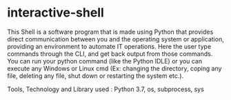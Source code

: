 # interactive-shell

This Shell is a software program that is made using Python that provides direct communication between you and the operating system or application, providing an environment to automate IT operations. Here the user type commands through the CLI, and get back output from those commands.
You can run your python command (like the Python IDLE) or you can execute any Windows or Linux cmd (Ex: changing the directory, coping any file, deleting any file, shut down or restarting the system etc.).

Tools, Technology and Library used : Python 3.7, os, subprocess, sys

